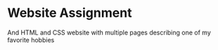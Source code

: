 # Website Assignment

And HTML and CSS website with multiple pages describing one of my favorite hobbies 
